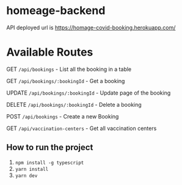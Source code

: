 # homeage-backend

API deployed url is https://homage-covid-booking.herokuapp.com/

# Available Routes
GET `/api/bookings` - List all the booking in a table

GET `/api/bookings/:bookingId` - Get a booking

UPDATE `/api/bookings/:bookingId` - Update page of the booking

DELETE `/api/bookings/:bookingId` - Delete a booking

POST `/api/bookings` - Create a new Booking

GET `/api/vaccination-centers` - Get all vaccination centers


## How to run the project
1. `npm install -g typescript`
2. `yarn install`
3. `yarn dev`
